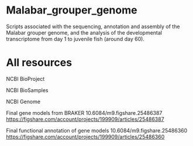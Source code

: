 # Malabar_grouper_genome
Scripts associated with the sequencing, annotation and assembly of the Malabar grouper genome, and the analysis of the developmental transcriptome from day 1 to juvenile fish (around day 60).










# All resources

NCBI BioProject

NCBI BioSamples

NCBI Genome

Final gene models from BRAKER
10.6084/m9.figshare.25486387
https://figshare.com/account/projects/199909/articles/25486387

Final functional annotation of gene models
10.6084/m9.figshare.25486360
https://figshare.com/account/projects/199909/articles/25486360




